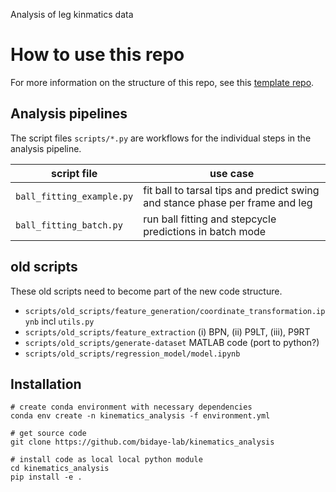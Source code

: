 Analysis of leg kinmatics data

# How to use this repo
For more information on the structure of this repo, 
see this [template repo](https://github.com/bidaye-lab/template_data_pipelines).

## Analysis pipelines
The script files `scripts/*.py` are workflows for the individual steps in the analysis pipeline.

|script file|use case|
|---|---|
|`ball_fitting_example.py`| fit ball to tarsal tips and predict swing and stance phase per frame and leg|
|`ball_fitting_batch.py`| run ball fitting and stepcycle predictions in batch mode |

## old scripts
These old scripts need to become part of the new code structure.
- `scripts/old_scripts/feature_generation/coordinate_transformation.ipynb` incl `utils.py`
- `scripts/old_scripts/feature_extraction` (i) BPN, (ii) P9LT, (iii), P9RT
- `scripts/old_scripts/generate-dataset` MATLAB code (port to python?)
- `scripts/old_scripts/regression_model/model.ipynb`


## Installation
```
# create conda environment with necessary dependencies
conda env create -n kinematics_analysis -f environment.yml

# get source code
git clone https://github.com/bidaye-lab/kinematics_analysis

# install code as local local python module
cd kinematics_analysis
pip install -e .
```

